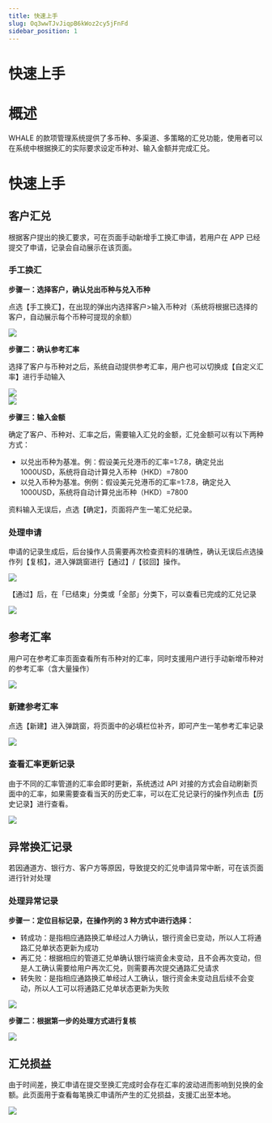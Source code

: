 ```yaml
---
title: 快速上手
slug: Oq3wwTJvJiqpB6kWoz2cy5jFnFd
sidebar_position: 1
---
```



# 快速上手

# 概述

WHALE 的款项管理系统提供了多币种、多渠道、多策略的汇兑功能，使用者可以在系统中根据换汇的实际要求设定币种对、输入金额并完成汇兑。

# 快速上手

## 客户汇兑

根据客户提出的换汇要求，可在页面手动新增手工换汇申请，若用户在 APP 已经提交了申请，记录会自动展示在该页面。

### 手工换汇

<b>步骤一：选择客户，确认兑出币种与兑入币种</b>

点选【手工换汇】，在出现的弹出内选择客户&gt;输入币种对（系统将根据已选择的客户，自动展示每个币种可提现的余额）

<img src="/assets/ZXp6ba0Vfog0SFxhz19ckaX5nEd.png" src-width="3830" src-height="1854" align="center"/>

<b>步骤二：确认参考汇率</b>

选择了客户与币种对之后，系统自动提供参考汇率，用户也可以切换成【自定义汇率】进行手动输入

<div class="flex gap-3 columns-2" column-size="2">
<div class="w-[50%]" width-ratio="50">
<img src="/assets/LgKWb9WdDogVMfxVHTncYoHOnZk.png" src-width="3328" src-height="1772" align="center"/>
</div>
<div class="w-[50%]" width-ratio="50">
<img src="/assets/WZHxbFJV2oXUNQxkgBFcQf0ungc.png" src-width="3322" src-height="1776" align="center"/>
</div>
</div>

<b>步骤三：输入金额</b>

确定了客户、币种对、汇率之后，需要输入汇兑的金额，汇兑金额可以有以下两种方式：

- 以兑出币种为基准。例：假设美元兑港币的汇率=1:7.8，确定兑出 1000USD，系统将自动计算兑入币种（HKD）=7800
- 以兑入币种为基准。例例：假设美元兑港币的汇率=1:7.8，确定兑入 1000USD，系统将自动计算兑出币种（HKD）=7800

资料输入无误后，点选【确定】，页面将产生一笔汇兑纪录。

### 处理申请

申请的记录生成后，后台操作人员需要再次检查资料的准确性，确认无误后点选操作列【复核】，进入弹跳窗进行【通过】/【驳回】操作。

<img src="/assets/Bg4obtseOoZFD4xlqZDcki5LnPb.png" src-width="3828" src-height="1858" align="center"/>

【通过】后，在「已结束」分类或「全部」分类下，可以查看已完成的汇兑记录

<img src="/assets/B0VtbeAyKodEXYxuKOecSx1Fnmb.png" src-width="3314" src-height="1052" align="center"/>

## 参考汇率

用户可在参考汇率页面查看所有币种对的汇率，同时支援用户进行手动新增币种对的参考汇率（含大量操作）

<img src="/assets/Dp6lbVR4Co4HS5xEuJncHjYUndf.png" src-width="3836" src-height="1860" align="center"/>

### 新建参考汇率

点选【新建】进入弹跳窗，将页面中的必填栏位补齐，即可产生一笔参考汇率记录

<img src="/assets/PXL8bv6BkopW3ixYONlc0njUnYe.png" src-width="3828" src-height="1864" align="center"/>

### 查看汇率更新记录

由于不同的汇率管道的汇率会即时更新，系统透过 API 对接的方式会自动刷新页面中的汇率，如果需要查看当天的历史汇率，可以在汇兑记录行的操作列点击【历史记录】进行查看。

<img src="/assets/Q6zfbtCdyozcD3xMOeacFgR0nCh.png" src-width="3322" src-height="1770" align="center"/>

## 异常换汇记录

若因通道方、银行方、客户方等原因，导致提交的汇兑申请异常中断，可在该页面进行针对处理

### 处理异常记录

<b>步骤一：定位目标记录，在操作列的 3 种方式中进行选择：</b>

- 转成功：是指相应通路换汇单经过人力确认，银行资金已变动，所以人工将通路汇兑单状态更新为成功
- 再汇兑：根据相应的管道汇兑单确认银行端资金未变动，且不会再次变动，但是人工确认需要给用户再次汇兑，则需要再次提交通路汇兑请求
- 转失败：是指相应通路换汇单经过人工确认，银行资金未变动且后续不会变动，所以人工可以将通路汇兑单状态更新为失败

<img src="/assets/FgzibDYQKoOAkyxAKTgcP20BnGf.png" src-width="2366" src-height="1220" align="center"/>

<b>步骤二：根据第一步的处理方式进行复核</b>

<img src="/assets/Q0Atb1q4FoM8kexa7YhcdfgWnCf.png" src-width="2370" src-height="1198" align="center"/>

## 汇兑损益

由于时间差，换汇申请在提交至换汇完成时会存在汇率的波动进而影响到兑换的金额。此页面用于查看每笔换汇申请所产生的汇兑损益，支援汇出至本地。

<img src="/assets/NOEwb187yoWU6nxvzQtcbWJfnAd.png" src-width="2344" src-height="1210" align="center"/>

